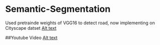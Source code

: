 # Semantic-Segmentation
Used pretrainde weights of VGG16 to detect road, now implementing on Cityscape datset
[Alt text](1.gif)


##Youtube Video 
[Alt text](https://youtu.be/JDaoYygEtCg)
